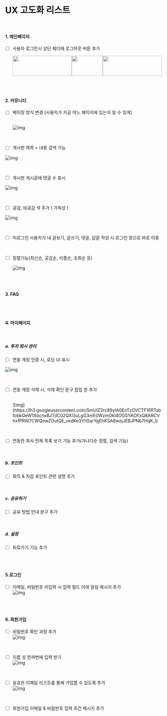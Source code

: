 # **UX 고도화 리스트**

<br>

#### 1. **메인페이지**

- [ ] 사용자 로그인시 상단 헤더에 로그아웃 버튼 추가 <br>

  <img src="https://lh6.googleusercontent.com/wttWa45vVfnX9Jd7JSvhB4-SpFg8aiPeM7lQu5-sl4PONHwlqWb0MT_fzq32n-q1EHwfOHw3CSb2SUVrswK6kAmKhieG8NTc95W8vXehmXFVhoAe9VM2SklDP0ft3FEGpH8VDYko" width='190' height ='65'><img src="https://lh5.googleusercontent.com/XDvbc1RdRc7NdifZNofn29oBBy_mJu_itx0tUkEMXsSKjhHQHANhiSWahARvUzT0kILHeaSLy8TqEo3V3g-ezNYU3Qo_amuiETk_gBldnt2bd5dVdWvarAEpwTxkmx8yrwjGfHXN" width='100' height ='65'><img src="https://lh5.googleusercontent.com/tDYuMPD7SgxdRe7xl29OSc9EpICbz9uKpQRI5cdEPQJEnwaZZa5Npufr95_3PI_a0KaoVDgFZ9bxAXQVTvusZNoVGm1LUtois-gy15v9HNJ9CantWg9cyG8gApDS8senA6xcL0d8" width='190' height ='65'>

<br>

<br>

#### 2. **커뮤니티**

- [ ] 페이징 방식 변경 (사용자가 지금 어느 페이지에 있는지 알 수 있게)	

  <br>![img](https://lh3.googleusercontent.com/64MDZQWDE0vinutQbmxz6wxLD7fRjhL9YlPa328XQuXznLb8xZxbT3sZVkye4OXzsPaJCxt0ZkzzMgNwMfLuBcg9Ynkoyc72f1gNy0okOfGHUgPLiFV8vVtAOtrNS9HUuQYuZxN7)

<br>

- [ ] 게시판 제목 + 내용 검색 기능

![img](https://lh6.googleusercontent.com/kaBosXbsbTWilLdOzNfGAzEJz3KX_zuzfo5PPPnVcyq8OAUk2d0-QbZllvzUCz2qpJaKPcH1d2V0PTzNSjh8qAmWSJZB-cgLXmCpQZXljhwLrSTgK_bk82PEDB6A7mI9MsCpykaQ)

<br>

- [ ] 게시판 게시글에 댓글 수 표시

![img](https://lh3.googleusercontent.com/9lX7naLAX7GbozrCAFfKwdIdMNQQt-UIlThoanXVlVAHRhwFPvuSZzMakbYzTSr5bgXRrFBrBEGdpr23NpYA8L6rGtwCCGy7c0WwAigmYrHgPpghWOOIydNNBhHUwRnBp9ZfaFhE)

<br>

- [ ] 공감, 비공감 색 추가 ( 가독성 )

![img](https://lh6.googleusercontent.com/BZA45jQtGgDYb-6x86wMzJBYlVnYloFuhMp9DG4JyTkeP1po4vWGwpI1cTJ_W8uXTwmueczn3YU8ZTGap9Wb1pU6uX_ek4JNTM23ISutiuF3xU-GiD4OiFw1pXv5xlPgJG8bgZGG)

<br>

- [ ] 미로그인 사용자가 내 글보기, 글쓰기, 댓글, 답글 작성 시 로그인 창으로 바로 이동

<br>

- [ ] 정렬기능(최신순, 공감순, 리플순, 조회순 등)

  ![img](https://lh3.googleusercontent.com/QCSsqQyyhtn8nadhWqG6E5BR8AQIqxlXFvlufeE0QCh28DWee2Tv7nr5oZdr_0tjBejH5m8fvMvfNYlq4IEjbqDhCGu4osGD6cUP0fOVIsXaU2x-CKId28rBA_KMZe2xzpCwlzvr)

  <br>

  <br>

#### 3. **FAQ**

<br>

<br>

#### 4. **마이페이지**

<br>

##### a. **투자 회사 관리**

- [ ] 연동 계정 인증 시, 로딩 UI 표시

![img](https://lh4.googleusercontent.com/Ct0wfTdM7FApxBoM49fbHghH1uuuvHiah7T_xtKiYnk4yXRCmQFze6fAb2kGnM7zyTMtralh1g7hBeRq6cE6VIgVn4iRGTnP-Ot1ZoHiCmN4ssQTDdlO2Jr7MfbjV5jXLd3k4v2H)

<br>

- [ ] 연동 계정 삭제 시, 삭제 확인 문구 팝업 창 추가

  <br>
  ![img](https://lh3.googleusercontent.com/5mUIZ2rc89yIA0EoTzGVCTF16RTsbfobkQeW1XbcnxBJTdC02QXI3uLgG3mE0WzmOkl4OGSYACKxQ8ARCVhxfPRW7CWQowZOutQE_vedKe3YhSarYgEhKSA8wzjJEBJPNb7HqK_l)

<br>

- [ ] 연동한 회사 전체 목록 보기 기능 추가(가나다순 정렬, 검색 기능)

<br>

##### b. **포인트** 

- [ ] 획득 & 차감 포인트 관련 설명 추가

<br>

##### c. **공유하기**

- [ ] 공유 방법 안내 문구 추가

<br>

##### d. **설정**

- [ ] 뒤로가기 기능 추가 

<br>

<br>

#### 5.**로그인**

- [ ] 이메일, 비밀번호 미입력 시 입력 필드 아래 알림 메시지 추가<br>![img](https://lh3.googleusercontent.com/bpq_XVwpqAZ5D9MmpmWxuwS8Dyb2qOneNQQH92_qubvuxBhgPSuwzWpb_NYL-42sSGjwNQVlkZRLeJxCuTAXNoFl0mezzYuLrXqBNYCXmdbV1zEtvjV2oQ9wXDJUbXihL3n6yqPu)

<br><br>

#### **6. 회원가입**

- [ ] 비밀번호 확인 과정 추가<br>
  ![img](https://lh5.googleusercontent.com/zyBBdZXvmBLtshym7tjFJhuBotI0iqAFoivfsawk-dFr68_BT8Nf5sa7tjKA5SjmQgG0ZtxIdfZ7dV2OIl1DLqGhkjBqfYrrVV1_ycIhUSKQIM_doanVhBBoRCZbiMXnBKZomzTx)

<br>

- [ ] 이름 성 한꺼번에 입력 받기<br>
  ![img](https://lh6.googleusercontent.com/dWDH8t2LDzi57CKNVVFkehoXcGwXsI4HPCn5w2d7jsvXZ48Q68wvSNc-yHWtpG8d47SMFLySltAeK0JaQdozYyKl27cFyBnkXrpzTLznuq_CXBTFj0qSQLdmT_4dilPHSX35yhhD)

<br>



- [ ] 유효한 이메일 리스트를 통해 가입할 수 있도록 추가 <br>
  	![img](https://lh5.googleusercontent.com/F-BRcHFiZHXZeu85AJJMH983LLt4WjkjxzU2UD_1UFzA_bIXLvTY-nl5adDfVSp31YQQ1GYKPRzUx-j9QGa1yRsJ0Q6Yt15BdWdFkxjoNWe7tZft3zFsU7e4kohZIUntybBBYwa8)

<br>



- [ ] 회원가입 이메일 & 비밀번호 입력 조건 메시지 추가